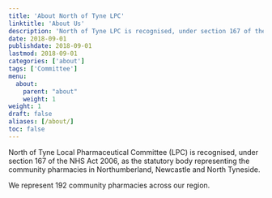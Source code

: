 ```yaml
---
title: 'About North of Tyne LPC'
linktitle: 'About Us'
description: 'North of Tyne LPC is recognised, under section 167 of the NHS Act 2006, as the statutory body representing the community pharmacies in Northumberland, Newcastle and North Tyneside'
date: 2018-09-01
publishdate: 2018-09-01
lastmod: 2018-09-01
categories: ['about']
tags: ['Committee']
menu:
  about:
    parent: "about"
    weight: 1
weight: 1
draft: false
aliases: [/about/]
toc: false
---
```


North of Tyne Local Pharmaceutical Committee (LPC) is recognised, under section 167 of the NHS Act 2006, as the statutory body representing the community pharmacies in Northumberland, Newcastle and North Tyneside.  

We represent 192 community pharmacies across our region.
